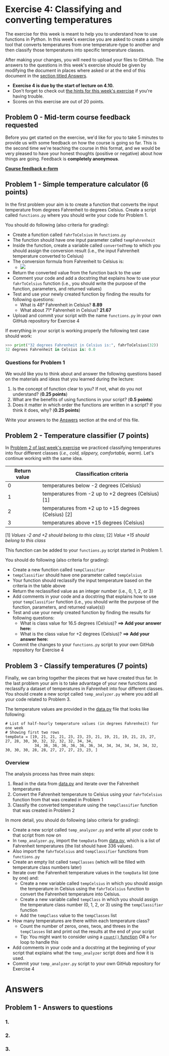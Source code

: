 # Exercise 4: Classifying and converting temperatures

The exercise for this week is meant to help you to understand how to use functions in Python.
In this week's exercise you are asked to create a simple tool that converts temperatures from
one temperature-type to another and then classify those temperatures into specific temperature classes.

After making your changes, you will need to upload your files to GitHub.
The answers to the questions in this week's exercise should be given by modifying the document in places where asked or at the end of this document in the [section titled Answers](#answers).

- **Exercise 4 is due by the start of lecture on 4.10.**
- Don't forget to check out [the hints for this week's exercise](https://geo-python.github.io/2017/lessons/L4/exercise-4-hints.html) if you're having trouble.
- Scores on this exercise are out of 20 points.

## Problem 0 - Mid-term course feedback requested

Before you get started on the exercise, we'd like for you to take 5 minutes to provide us with some feedback on how the course is going so far.
This is the second time we're teaching the course in this format, and we would be very pleased to have your honest thoughts (positive or negative) about how things are going.
Feedback is **completely anonymous**.

[**Course feedback e-form**](https://elomake.helsinki.fi/lomakkeet/82679/lomake.html)

## Problem 1 - Simple temperature calculator (6 points)

In the first problem your aim is to create a function that converts the input temperature from degrees Fahrenheit to degrees Celsius.
Create a script called `functions.py` where you should write your code for Problem 1.

You should do following (also criteria for grading):

  - Create a function called `fahrToCelsius` in `functions.py`
  - The function should have one input parameter called `tempFahrenheit`
  - Inside the function, create a variable called `convertedTemp` to which you should assign the conversion result (i.e., the input Fahrenheit temperature converted to Celsius)
  - The conversion formula from Fahrenheit to Celsius is:
       - ![](img/Fahrenheit_to_Celsius_formula.PNG)
  - Return the converted value from the function back to the user
  - Comment your code and add a docstring that explains how to use your `fahrToCelsius` function (i.e., you should write the purpose of the function, parameters, and returned values)
  - Test and use your newly created function by finding the results for following questions:
     - What is 48° Fahrenheit in Celsius? **8.89**
     - What about 71° Fahrenheit in Celsius? **21.67**
  - Upload and commit your script with the name `functions.py` in your own GitHub repository for Exercise 4

If everything in your script is working properly the following test case should work:

  ```python
  >>> print("32 degrees Fahrenheit in Celsius is:", fahrToCelsius(32))
  32 degrees Fahrenheit in Celsius is: 0.0
  ```

### Questions for Problem 1

We would like you to think about and answer the following questions based on the materials and ideas that you learned during the lecture:

  1. Is the concept of function clear to you? If not, what do you not understand? (**0.25 points**)
  2. What are the benefits of using functions in your script? (**0.5 points**)
  3. Does it matter in which order the functions are written in a script? If you think it does, why? (**0.25 points**)

Write your answers to the [Answers](#answers) section at the end of this file.

## Problem 2 - Temperature classifier (7 points)

In [Problem 2 of last week's exercise](https://github.com/Geo-Python-2017/Exercise-3) we practiced classifying temperatures
into four different classes (*i.e., cold, slippery, comfortable, warm*). Let's continue working with the same idea.

 | Return value | Classification criteria                  |
 |---|-----------------------------------------------------|
 | 0 | temperatures below -2 degrees (Celsius)             |
 | 1 | temperatures from -2 up to +2 degrees (Celsius)  [1] |
 | 2 | temperatures from +2 up to +15 degrees (Celsius) [2] |
 | 3 | temperatures above +15 degrees (Celsius)            |

 [1] *Values -2 and +2 should belong to this class*; [2] *Value +15 should belong to this class*

This function can be added to your `functions.py` script started in Problem 1.

You should do following (also criteria for grading):

  - Create a new function called `tempClassifier`
  - `tempClassifier` should have one parameter called `tempCelsius`
  - Your function should reclassify the input temperature based on the criteria in the table above
  - Return the reclassified value as an integer number (i.e., 0, 1, 2, or 3)
  - Add comments in your code and a docstring that explains how to use your `tempClassifier` function (i.e., you should write the purpose of the function, parameters, and returned value(s))
  - Test and use your newly created function by finding the results for following questions:
     - What is class value for 16.5 degrees (Celsius)? **==> Add your answer here:**
     - What is the class value for +2 degrees (Celsius)? **==> Add your answer here:**
  - Commit the changes to your `functions.py` script to your own GitHub repository for Exercise 4

## Problem 3 - Classify temperatures (7 points)

Finally, we can bring together the pieces that we have created thus far. In the last problem your aim is to take
advantage of your new functions and reclassify a dataset of temperatures in Fahrenheit into four different classes.
You should create a new script called `temp_analyzer.py` where you add all your code related to Problem 3.

The temperature values are provided in the [data.py](data.py) file that looks like following:

  ```
  # List of half-hourly temperature values (in degrees Fahrenheit) for one week
  # Showing first two rows
  tempData = [19, 21, 21, 21, 23, 23, 23, 21, 19, 21, 19, 21, 23, 27, 27, 28, 30, 30, 32, 32, 32, 32, 34, 34,
               34, 36, 36, 36, 36, 36, 36, 34, 34, 34, 34, 34, 34, 32, 30, 30, 30, 28, 28, 27, 27, 27, 23, 23, ]
  ```

### Overview

The analysis process has three main steps:

 1. Read in the data from [data.py](data.py) and iterate over the Fahrenheit temperatures
 2. Convert the Fahrenheit temperature to Celsius using your `fahrToCelsius` function from that was created in Problem 1
 3. Classify the converted temperature using the `tempClassifier` function that was created in Problem 2

In more detail, you should do following (also criteria for grading):

 - Create a new script called `temp_analyzer.py` and write all your code to that script from now on
 - In `temp_analyzer.py`, import the `tempData` from [data.py](data.py), which is a list of Fahrenheit temperatures (the list should have 336 values).
 - Also import the `fahrToCelsius` and `tempClassifier` functions from `functions.py`
 - Create an empty list called `tempClasses` (which will be filled with temperature class numbers later)
 - Iterate over the Fahrenheit temperature values in the `tempData` list (one by one) and:
    - Create a new variable called `tempCelsius` in which you should assign the temperature in Celsius using the `fahrToCelsius` function to convert the Fahrenheit temperature into Celsius.
    - Create a new variable called `tempClass` in which you should assign the temperature class number (0, 1, 2, or 3) using the `tempClassifier` function
    - Add the `tempClass` value to the `tempClasses` list
 - How many temperatures are there within each temperature class?
    - Count the number of zeros, ones, twos, and threes in the `tempClasses` list and print out the results at the end of your script
    - Tip: You might want to consider using a [`count()` function](https://www.tutorialspoint.com/python/list_count.htm) *OR* a `for` loop to handle this
 - Add comments in your code and a docstring at the beginning of your script that explains what the `temp_analyzer` script does and how it is used.
 - Commit your `temp_analyzer.py` script to your own GitHub repository for Exercise 4

# Answers

## Problem 1 - Answers to questions

### 1. 

### 2.

### 3. 




